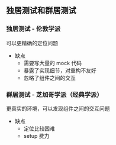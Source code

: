 ## 独居测试和群居测试

### 独居测试 - 伦敦学派

可以更精确的定位问题

- 缺点
  - 需要写大量的 mock 代码
  - 暴露了实现细节，对重构不友好
  - 忽略了组件之间的交互

### 群居测试 - 芝加哥学派（经典学派）

更真实的环境，可以发现组件之间的交互问题

- 缺点
  - 定位比较困难
  - setup 费力
